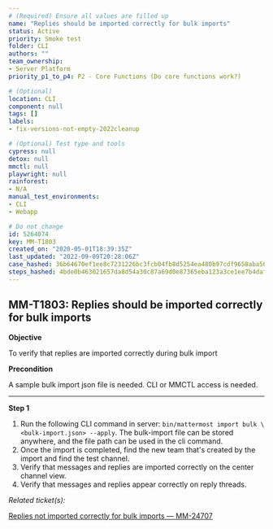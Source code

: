 ```yaml
---
# (Required) Ensure all values are filled up
name: "Replies should be imported correctly for bulk imports"
status: Active
priority: Smoke test
folder: CLI
authors: ""
team_ownership: 
- Server Platform
priority_p1_to_p4: P2 - Core Functions (Do core functions work?)

# (Optional)
location: CLI
component: null
tags: []
labels: 
- fix-versions-not-empty-2022cleanup

# (Optional) Test type and tools
cypress: null
detox: null
mmctl: null
playwright: null
rainforest: 
- N/A
manual_test_environments: 
- CLI
- Webapp

# Do not change
id: 5264074
key: MM-T1803
created_on: "2020-05-01T18:39:35Z"
last_updated: "2022-09-09T20:28:06Z"
case_hashed: 36b64670ef1ee8c7231226bc3fcb04fb8d5254ea480b97cdf9658aba5649995c4a794e48f419b0a91b0091c4a04c603d
steps_hashed: 4bde0b463021657da8d54a30c87a69d0e87365eba123a3ce1ee7b4daf00ba01e9377eed3b7f27c12776f1f45ce744254
---
```


<!-- (Auto-generated) Based on frontmatter's "key" and "name" -->

## MM-T1803: Replies should be imported correctly for bulk imports

**Objective**

To verify that replies are imported correctly during bulk import

**Precondition**

A sample bulk import json file is needed. CLI or MMCTL access is needed.

---

**Step 1**

1. Run the following CLI command in server: `bin/mattermost import bulk \<bulk-import.json> --apply`. The bulk-import file can be stored anywhere, and the file path can be used in the cli command.
2. Once the import is completed, find the new team that's created by the import and find the test channel.
3. Verify that messages and replies are imported correctly on the center channel view.
4. Verify that messages and replies appear correctly on reply threads.

_Related ticket(s):_

[Replies not imported correctly for bulk imports — MM-24707](https://mattermost.atlassian.net/browse/MM-24707)
